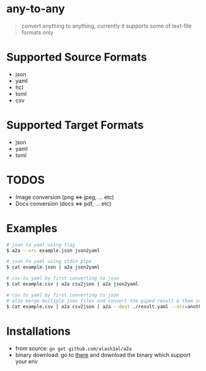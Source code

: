 any-to-any
==========
> convert anything to anything, currently it supports some of text-file formats only

Supported Source Formats
=========================
- json
- yaml
- hcl
- toml
- csv

Supported Target Formats
=========================
- json
- yaml
- toml

TODOS
======
- Image conversion (png <=> jpeg, ... etc)
- Docs conversion (docs <=> pdf, ... etc)

Examples
=========

```bash
# json to yaml using flag
$ a2a --src example.json json2yaml

# json to yaml using stdin pipe
$ cat example.json | a2a json2yaml

# csv to yaml by first converting to json
$ cat example.csv | a2a csv2json | a2a json2yaml

# csv to yaml by first converting to json
# also merge multiple json files and convert the piped result & them into yaml
$ cat example.csv | a2a csv2json | a2a --dest ./result.yaml --src=another1.json --src=another2.json json2yaml
```

Installations
==============
- from source: `go get github.com/alash3al/a2a`
- binary download: go to [there](https://github.com/alash3al/a2a/releases) and download the binary which support your env